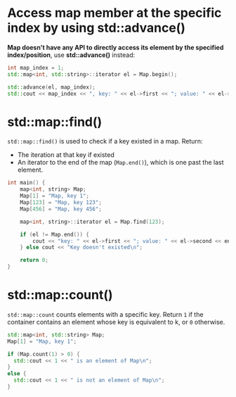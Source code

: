 # Access map member at the specific index by using std::advance()
**Map doesn't have any API to directly access its element by the specified index/position**, use **std::advance()** instead:
```cpp
int map_index = 1;
std::map<int, std::string>::iterator el = Map.begin();

std::advance(el, map_index);
std::cout << map_index << ", key: " << el->first << "; value: " << el->second << std::endl;
```
# std::map::find()
``std::map::find()`` is used to check if a key existed in a map. Return:
* The iteration at that key if existed
* An iterator to the end of the map (``Map.end()``), which is one past the last element.

```cpp
int main() {
    map<int, string> Map;
    Map[1] = "Map, key 1";
    Map[123] = "Map, key 123";
    Map[456] = "Map, key 456";

    map<int, string>::iterator el = Map.find(123);

    if (el != Map.end()) {
        cout << "key: " << el->first << "; value: " << el->second << endl;
    } else cout << "Key doesn't existed\n";

    return 0;
}
```
# std::map::count()
``std::map::count`` counts elements with a specific key. Return ``1`` if the container contains an element whose key is equivalent to k, or ``0`` otherwise.

```cpp
std::map<int, std::string> Map;
Map[1] = "Map, key 1";

if (Map.count(1) > 0) {
  std::cout << 1 << " is an element of Map\n";
}
else {
  std::cout << 1 << " is not an element of Map\n";
}
```
